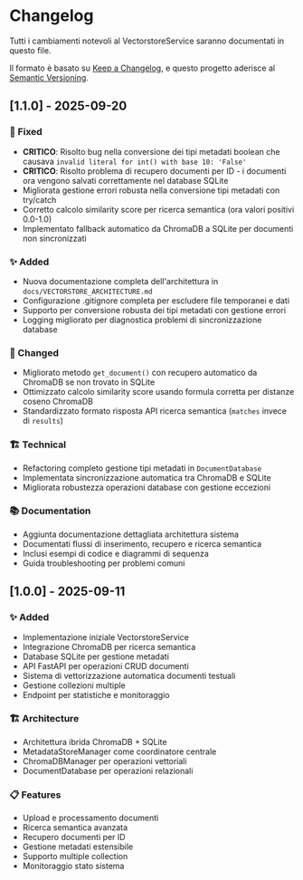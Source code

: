 # Changelog

Tutti i cambiamenti notevoli al VectorstoreService saranno documentati in questo file.

Il formato è basato su [Keep a Changelog](https://keepachangelog.com/en/1.0.0/),
e questo progetto aderisce al [Semantic Versioning](https://semver.org/spec/v2.0.0.html).

## [1.1.0] - 2025-09-20

### 🐛 Fixed
- **CRITICO**: Risolto bug nella conversione dei tipi metadati boolean che causava `invalid literal for int() with base 10: 'False'`
- **CRITICO**: Risolto problema di recupero documenti per ID - i documenti ora vengono salvati correttamente nel database SQLite
- Migliorata gestione errori robusta nella conversione tipi metadati con try/catch
- Corretto calcolo similarity score per ricerca semantica (ora valori positivi 0.0-1.0)
- Implementato fallback automatico da ChromaDB a SQLite per documenti non sincronizzati

### ✨ Added
- Nuova documentazione completa dell'architettura in `docs/VECTORSTORE_ARCHITECTURE.md`
- Configurazione .gitignore completa per escludere file temporanei e dati
- Supporto per conversione robusta dei tipi metadati con gestione errori
- Logging migliorato per diagnostica problemi di sincronizzazione database

### 🔧 Changed
- Migliorato metodo `get_document()` con recupero automatico da ChromaDB se non trovato in SQLite
- Ottimizzato calcolo similarity score usando formula corretta per distanze coseno ChromaDB
- Standardizzato formato risposta API ricerca semantica (`matches` invece di `results`)

### 🏗️ Technical
- Refactoring completo gestione tipi metadati in `DocumentDatabase`
- Implementata sincronizzazione automatica tra ChromaDB e SQLite
- Migliorata robustezza operazioni database con gestione eccezioni

### 📚 Documentation
- Aggiunta documentazione dettagliata architettura sistema
- Documentati flussi di inserimento, recupero e ricerca semantica
- Inclusi esempi di codice e diagrammi di sequenza
- Guida troubleshooting per problemi comuni

## [1.0.0] - 2025-09-11

### ✨ Added
- Implementazione iniziale VectorstoreService
- Integrazione ChromaDB per ricerca semantica
- Database SQLite per gestione metadati
- API FastAPI per operazioni CRUD documenti
- Sistema di vettorizzazione automatica documenti testuali
- Gestione collezioni multiple
- Endpoint per statistiche e monitoraggio

### 🏗️ Architecture
- Architettura ibrida ChromaDB + SQLite
- MetadataStoreManager come coordinatore centrale
- ChromaDBManager per operazioni vettoriali
- DocumentDatabase per operazioni relazionali

### 📋 Features
- Upload e processamento documenti
- Ricerca semantica avanzata
- Recupero documenti per ID
- Gestione metadati estensibile
- Supporto multiple collection
- Monitoraggio stato sistema